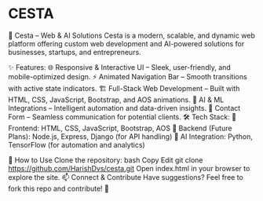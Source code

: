 # CESTA

🚀 Cesta – Web & AI Solutions
Cesta is a modern, scalable, and dynamic web platform offering custom web development and AI-powered solutions for businesses, startups, and entrepreneurs.

✨ Features:
🌐 Responsive & Interactive UI – Sleek, user-friendly, and mobile-optimized design.
⚡ Animated Navigation Bar – Smooth transitions with active state indicators.
🏗 Full-Stack Web Development – Built with HTML, CSS, JavaScript, Bootstrap, and AOS animations.
🤖 AI & ML Integrations – Intelligent automation and data-driven insights.
💌 Contact Form – Seamless communication for potential clients.
🛠 Tech Stack:
🔹 Frontend: HTML, CSS, JavaScript, Bootstrap, AOS
🔹 Backend (Future Plans): Node.js, Express, Django (for API handling)
🔹 AI Integration: Python, TensorFlow (for automation and analytics)

📌 How to Use
Clone the repository:
bash
Copy
Edit
git clone https://github.com/HarishDvs/cesta.git
Open index.html in your browser to explore the site.
📫 Connect & Contribute
Have suggestions? Feel free to fork this repo and contribute! 🚀
